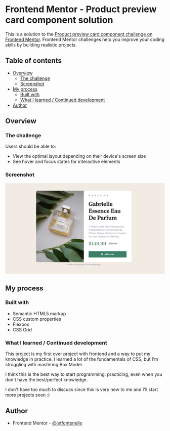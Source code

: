 # Frontend Mentor - Product preview card component solution

This is a solution to the [Product preview card component challenge on Frontend Mentor](https://www.frontendmentor.io/challenges/product-preview-card-component-GO7UmttRfa). Frontend Mentor challenges help you improve your coding skills by building realistic projects. 

## Table of contents

- [Overview](#overview)
  - [The challenge](#the-challenge)
  - [Screenshot](#screenshot)
- [My process](#my-process)
  - [Built with](#built-with)
  - [What I learned / Continued development](#what-i-learned)
- [Author](#author)

## Overview

### The challenge

Users should be able to:

- View the optimal layout depending on their device's screen size
- See hover and focus states for interactive elements

### Screenshot

![](assets/img/product-card.png)


## My process

### Built with

- Semantic HTML5 markup
- CSS custom properties
- Flexbox
- CSS Grid


### What I learned / Continued development

This project is my first ever project with frontend and a way to put
my knowledge in practice. 
I learned a lot of the fundamentals of CSS,
but I'm struggling with mastering Box Model.

I think this is the best way to start programming: practicing, even when you
don't have the best/perfect knowledge.

I don't have too much to discuss since this is very new to me and I'll
start more projects soon :)

## Author

- Frontend Mentor - [@letfontenelle](https://www.frontendmentor.io/profile/letfontenelle)

